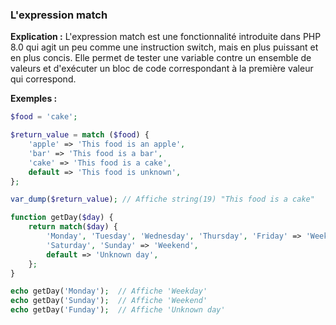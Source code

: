### L'expression match

**Explication :** L'expression match est une fonctionnalité introduite dans PHP 8.0 qui agit un peu comme une
instruction switch, mais en plus puissant et en plus concis. Elle permet de tester une variable contre un ensemble de
valeurs et d'exécuter un bloc de code correspondant à la première valeur qui correspond.

**Exemples :**

```php
$food = 'cake';

$return_value = match ($food) {
    'apple' => 'This food is an apple',
    'bar' => 'This food is a bar',
    'cake' => 'This food is a cake',            
    default => 'This food is unknown',
};

var_dump($return_value); // Affiche string(19) "This food is a cake"
```

```php
function getDay($day) {
    return match($day) {
        'Monday', 'Tuesday', 'Wednesday', 'Thursday', 'Friday' => 'Weekday',
        'Saturday', 'Sunday' => 'Weekend',
        default => 'Unknown day',
    };
}

echo getDay('Monday');  // Affiche 'Weekday'
echo getDay('Sunday');  // Affiche 'Weekend'
echo getDay('Funday');  // Affiche 'Unknown day'
```

